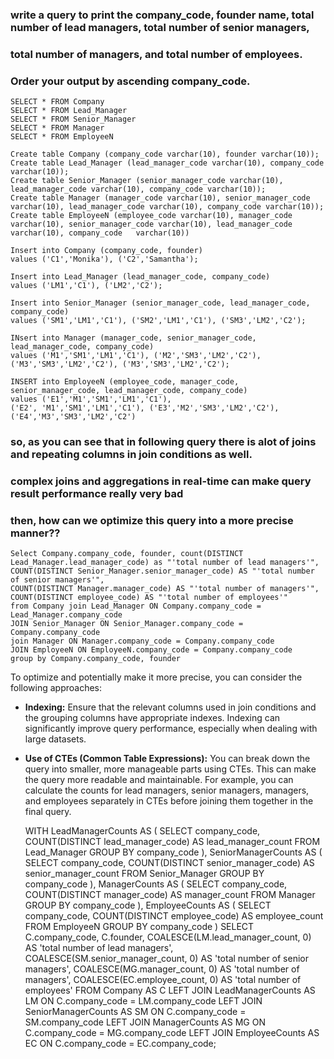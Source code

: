 ### write a query to print the company_code, founder name, total number of lead managers, total number of senior managers, 
### total number of managers, and total number of employees. 
### Order your output by ascending company_code.

  	SELECT * FROM Company
  	SELECT * FROM Lead_Manager
  	SELECT * FROM Senior_Manager
 	SELECT * FROM Manager
  	SELECT * FROM EmployeeN

  	Create table Company (company_code varchar(10), founder varchar(10));
 	Create table Lead_Manager (lead_manager_code varchar(10), company_code varchar(10));
  	Create table Senior_Manager (senior_manager_code varchar(10), lead_manager_code varchar(10), company_code varchar(10));
  	Create table Manager (manager_code varchar(10), senior_manager_code varchar(10), lead_manager_code varchar(10), company_code varchar(10));
  	Create table EmployeeN (employee_code varchar(10), manager_code varchar(10), senior_manager_code varchar(10), lead_manager_code varchar(10), company_code 	varchar(10))
					   
  	Insert into Company (company_code, founder) 
  	values ('C1','Monika'), ('C2','Samantha');	

  	Insert into Lead_Manager (lead_manager_code, company_code)
  	values ('LM1','C1'), ('LM2','C2');

  	Insert into Senior_Manager (senior_manager_code, lead_manager_code, company_code)
  	values ('SM1','LM1','C1'), ('SM2','LM1','C1'), ('SM3','LM2','C2');

  	INsert into Manager (manager_code, senior_manager_code, lead_manager_code, company_code)
  	values ('M1','SM1','LM1','C1'), ('M2','SM3','LM2','C2'), ('M3','SM3','LM2','C2'), ('M3','SM3','LM2','C2');

  	INSERT into EmployeeN (employee_code, manager_code, senior_manager_code, lead_manager_code, company_code)
  	values ('E1','M1','SM1','LM1','C1'),
  	('E2', 'M1','SM1','LM1','C1'), ('E3','M2','SM3','LM2','C2'),
  	('E4','M3','SM3','LM2','C2')

### so, as you can see that in following query there is alot of joins and repeating columns in join conditions as well.
### complex joins and aggregations in real-time can make query result performance really very bad
### then, how can we optimize this query into a more precise manner??
  	Select Company.company_code, founder, count(DISTINCT Lead_Manager.lead_manager_code) as "'total number of lead managers'",
  	COUNT(DISTINCT Senior_Manager.senior_manager_code) AS "'total number of senior managers'",
  	COUNT(DISTINCT Manager.manager_code) AS "'total number of managers'",
  	COUNT(DISTINCT employee_code) AS "'total number of employees'"
  	from Company join Lead_Manager ON Company.company_code =  Lead_Manager.company_code
  	JOIN Senior_Manager ON Senior_Manager.company_code = Company.company_code 
  	join Manager ON Manager.company_code = Company.company_code 
  	JOIN EmployeeN ON EmployeeN.company_code = Company.company_code 
  	group by Company.company_code, founder

To optimize and potentially make it more precise, you can consider the following approaches:

- **Indexing:** Ensure that the relevant columns used in join conditions and the grouping columns have appropriate indexes. Indexing can significantly improve query performance, especially when dealing with large datasets.

- **Use of CTEs (Common Table Expressions):** You can break down the query into smaller, more manageable parts using CTEs. This can make the query more readable and maintainable. For example, you can calculate the counts for lead managers, senior managers, managers, and employees separately in CTEs before joining them together in the final query.
  
	WITH LeadManagerCounts AS (
    	SELECT company_code, COUNT(DISTINCT lead_manager_code) AS lead_manager_count
    	FROM Lead_Manager
    	GROUP BY company_code
	),
	SeniorManagerCounts AS (
    	SELECT company_code, COUNT(DISTINCT senior_manager_code) AS senior_manager_count
    	FROM Senior_Manager
    	GROUP BY company_code
	),
	ManagerCounts AS (
    	SELECT company_code, COUNT(DISTINCT manager_code) AS manager_count
    	FROM Manager
    	GROUP BY company_code
	),
	EmployeeCounts AS (
    	SELECT company_code, COUNT(DISTINCT employee_code) AS employee_count
    	FROM EmployeeN
    	GROUP BY company_code
	)
	SELECT C.company_code, C.founder,
    	COALESCE(LM.lead_manager_count, 0) AS 'total number of lead managers',
    	COALESCE(SM.senior_manager_count, 0) AS 'total number of senior managers',
    	COALESCE(MG.manager_count, 0) AS 'total number of managers',
  	COALESCE(EC.employee_count, 0) AS 'total number of employees'
	FROM Company AS C
	LEFT JOIN LeadManagerCounts AS LM ON C.company_code = LM.company_code
	LEFT JOIN SeniorManagerCounts AS SM ON C.company_code = SM.company_code
	LEFT JOIN ManagerCounts AS MG ON C.company_code = MG.company_code
	LEFT JOIN EmployeeCounts AS EC ON C.company_code = EC.company_code;













